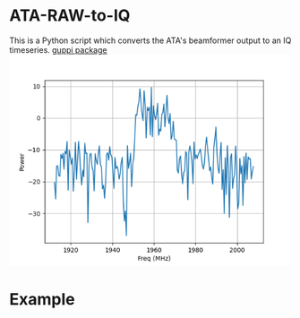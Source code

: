 # ATA-RAW-to-IQ

This is a Python script which converts the ATA's beamformer output to an IQ timeseries.
[guppi package](https://github.com/wfarah/guppi)
![RAW Spectrum](BF_Spectrum_1960MHz.png)


# Example